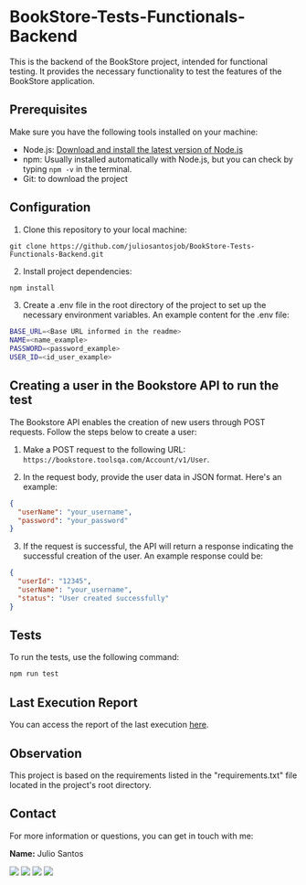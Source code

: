 # BookStore-Tests-Functionals-Backend

This is the backend of the BookStore project, intended for functional testing. It provides the necessary functionality to test the features of the BookStore application.

## Prerequisites

Make sure you have the following tools installed on your machine:

- Node.js: [Download and install the latest version of Node.js](https://nodejs.org/)
- npm: Usually installed automatically with Node.js, but you can check by typing `npm -v` in the terminal.
- Git: to download the project

## Configuration

1. Clone this repository to your local machine:

  ```
  git clone https://github.com/juliosantosjob/BookStore-Tests-Functionals-Backend.git 
  ```

2. Install project dependencies:

```bash
npm install
  ```

3. Create a .env file in the root directory of the project to set up the necessary environment variables. An example content for the .env file:

  ```bash
  BASE_URL=<Base URL informed in the readme>
  NAME=<name_example>
  PASSWORD=<password_example>
  USER_ID=<id_user_example>
  ```

## Creating a user in the Bookstore API to run the test

The Bookstore API enables the creation of new users through POST requests. Follow the steps below to create a user:

1. Make a POST request to the following URL: `https://bookstore.toolsqa.com/Account/v1/User`.

2. In the request body, provide the user data in JSON format. Here's an example:

  ```json
  {
    "userName": "your_username",
    "password": "your_password"
  }
  ```

3. If the request is successful, the API will return a response indicating the successful creation of the user. An example response could be:

  ```json
  {
    "userId": "12345",
    "userName": "your_username",
    "status": "User created successfully"
  }
  ```

## Tests

To run the tests, use the following command:
  ```bash
  npm run test
  ```

## Last Execution Report
You can access the report of the last execution 
<a href="https://juliosantosjob.github.io/BookStore-Tests-Functionals-Backend/">here</a>.


## Observation
This project is based on the requirements listed in the "requirements.txt" file located in the project's root directory. 

## Contact

For more information or questions, you can get in touch with me:

 **Name:** Julio Santos

 [<img src="https://img.shields.io/badge/linkedin-%230077B5.svg?&style=for-the-badge&logo=linkedin&logoColor=white" />](https://www.linkedin.com/in/julio-santos-43428019b)
[<img src = "https://img.shields.io/badge/instagram-%23E4405F.svg?&style=for-the-badge&logo=instagram&logoColor=white">](https://www.instagram.com/juli0sts/)
[<img src = "https://img.shields.io/badge/facebook-%231877F2.svg?&style=for-the-badge&logo=facebook&logoColor=white">](https://www.facebook.com/profile.php?id=100003793058455)
<a href="mailto:julio958214@gmail.com"><img src="https://img.shields.io/badge/-Gmail-%23333?style=for-the-badge&logo=gmail&logoColor=white" target="_blank">
  </a> 
